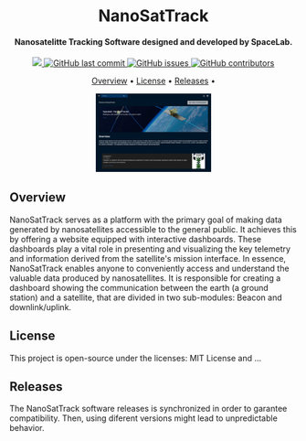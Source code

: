 <h1 align="center">
     NanoSatTrack
    <br>
</h1>

<h4 align="center">Nanosatelitte Tracking Software designed and developed by SpaceLab.</h4>

<p align="center">
    <a href="https://github.com/kiqsmg/NanoSatTrack/#versioning">
        <img src="https://img.shields.io/badge/status-in%20development-red?style=for-the-badge">
    </a>
    <a href="https://github.com/kiqsmg/NanoSatTrack/commits/master">
        <img alt="GitHub last commit" src="https://img.shields.io/github/last-commit/kiqsmg/NanoSatTrack?style=for-the-badge">
    </a>
    <a href="https://github.com/kiqsmg/NanoSatTrack/issues">
        <img alt="GitHub issues" src="https://img.shields.io/github/issues/kiqsmg/NanoSatTrack?style=for-the-badge">
    </a>
    <a href="https://github.com/kiqsmg/NanoSatTrack/graphs/contributors">
        <img alt="GitHub contributors" src="https://img.shields.io/github/contributors/kiqsmg/NanoSatTrackcolor=yellow&style=for-the-badge">
    </a>
</p>

<p align="center">
    <a href="#overview">Overview</a> •
    <a href="#license">License</a> •
    <a href="#releases">Releases</a> •
</p>

<p align="center" justify-content="center">
    <img width="40%" src="https://github.com/kiqsmg/NanoSatTrack/blob/main/Pasta/pagina_principal.png">
</p>

## Overview

NanoSatTrack serves as a platform with the primary goal of making data generated by nanosatellites accessible to the general public. It achieves this by offering a website equipped with interactive dashboards. These dashboards play a vital role in presenting and visualizing the key telemetry and information derived from the satellite's mission interface. In essence, NanoSatTrack enables anyone to conveniently access and understand the valuable data produced by nanosatellites.
It is responsible for creating a dashboard showing the communication between the earth (a ground station) and a satellite, that are divided in two sub-modules: Beacon and downlink/uplink.

## License

This project is open-source under the licenses: MIT License and ...

## Releases

The NanoSatTrack software releases is synchronized in order to garantee compatibility. Then, using diferent versions might lead to unpredictable behavior.
